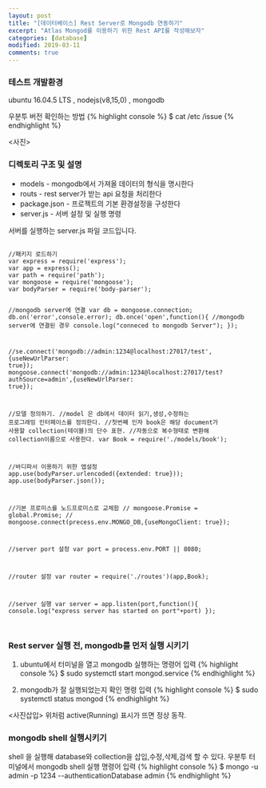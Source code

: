 ```yaml
---
layout: post
title: "[데이터베이스] Rest Server로 Mongodb 연동하기"
excerpt: "Atlas Mongod를 이용하기 위한 Rest API를 작성해보자"
categories: [database]
modified: 2019-03-11
comments: true
---
```


### 테스트 개발환경
ubuntu 16.04.5 LTS , nodejs(v8,15,0) , mongodb

우분투 버전 확인하는 방법
{% highlight console %}
$ cat /etc /issue
{% endhighlight %}

<사진>
### 디렉토리 구조 및 설명

* models - mongodb에서 가져올 데이터의 형식을 명시한다
* routs - rest server가 받는 api 요청을 처리한다
* package.json - 프로젝트의 기본 환경설정을 구성한다
* server.js - 서버 설정 및 실행 명령



서버를 실행하는 server.js 파일 코드입니다.

<code>
//패키지 로드하기
var express = require('express');
var app = express();
var path = require('path');
var mongoose = require('mongoose');
var bodyParser = require('body-parser');

//mongodb server에 연결
var db = mongoose.connection;
db.on('error',console.error);
db.once('open',function(){
    //mongodb server에 연결된 경우
    console.log("conneced to mongodb Server");
});

//se.connect('mongodb://admin:1234@localhost:27017/test',{useNewUrlParser: true});
mongoose.connect('mongodb://admin:1234@localhost:27017/test?authSource=admin',{useNewUrlParser: true});

//모델 정의하기.
//model 은 db에서 데이터 읽기,생성,수정하는 프로그래밍 인터페이스를 정의한다.
//첫번째 인자 book은 해당 document가 사용할 collection(테이블)의 단수 표현. 
//자동으로 복수형태로 변환해 collection이름으로 사용한다.
var Book = require('./models/book');


//바디파서 이용하기 위한 앱설정
app.use(bodyParser.urlencoded({extended: true}));
app.use(bodyParser.json());

//기본 프로미스를 노드프로미스로 교체함
// mongoose.Promise = global.Promise;
// mongoose.connect(precess.env.MONGO_DB,{useMongoClient: true});


//server port 설정
var port = process.env.PORT || 8080;

//router 설정 
var router = require('./routes')(app,Book); 

//server 실행 
var server = app.listen(port,function(){
    console.log("express server has started on port"+port)
});

</code>

### Rest server 실행 전, mongodb를 먼저 실행 시키기
1. ubuntu에서 터미널을 열고 mongodb 실행하는 명령어 입력
{% highlight console %}
$ sudo systemctl start mongod.service
{% endhighlight %}

2. mongodb가 잘 실행되었는지 확인 명령 입력 
{% highlight console %}
$ sudo systemctl status mongod
{% endhighlight %}

<사진삽입>
위처럼 active(Running) 표시가 뜨면 정상 동작.

### mongodb shell 실행시키기 
shell 을 실행해 database와 collection을 삽입,수정,삭제,검색 할 수 있다.
우분투 터미널에서 mongodb shell 실행 명령어 입력
{% highlight console %}
$ mongo -u admin -p 1234 --authenticationDatabase admin
{% endhighlight %}





